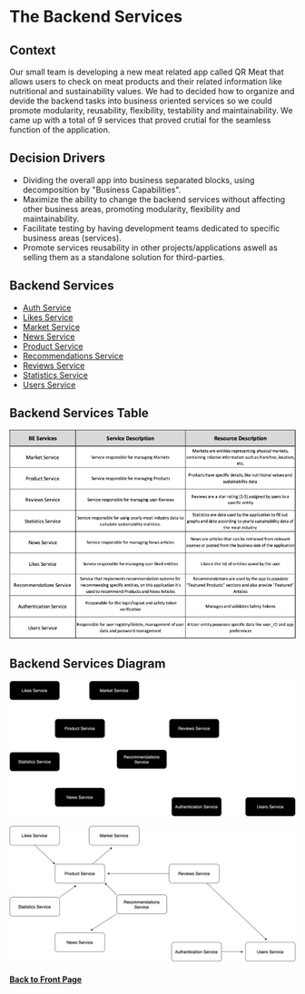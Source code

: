 # The Backend Services

## Context

Our small team is developing a new meat related app called QR Meat that allows users to check on meat products and their related information like nutritional and sustainability values. We had to decided how to organize and devide the backend tasks into business oriented services so we could promote modularity, reusability, flexibility, testability and maintainability. We came up with a total of 9 services that proved crutial for the seamless function of the application. 

## Decision Drivers

- Dividing the overall app into business separated blocks, using decomposition by "Business Capabilities".
- Maximize the ability to change the backend services without affecting other business areas, promoting modularity, flexibility and maintainability.
- Facilitate testing by having development teams dedicated to specific business areas (services).
- Promote services reusability in other projects/applications aswell as selling them as a standalone solution for third-parties.


## Backend Services 
  - [Auth Service](auth-service.md)
  - [Likes Service](likes-service.md)
  - [Market Service](market-service.md)
  - [News Service](news-service.md)
  - [Product Service](product-service.md)
  - [Recommendations Service](recommendations-service.md)
  - [Reviews Service](reviews-service.md)
  - [Statistics Service](statistics-service.md)
  - [Users Service](users-service.md)



## Backend Services Table

<img src="./assets/BEServicesTable.png" alt="Backend Services Table" />


## Backend Services Diagram

<p>
<img src="./assets/BEServicesDiagram-dark.png#gh-dark-mode-only" alt="Backend Orchestration" />
<p\>

<p>
<img src="./assets/BEServicesDiagram-light.png#gh-light-mode-only" alt="Backend Orchestration" />
<p\>


#### [Back to Front Page](../README.md)
